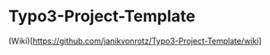 Typo3-Project-Template
======================

(Wiki)[https://github.com/janikvonrotz/Typo3-Project-Template/wiki]